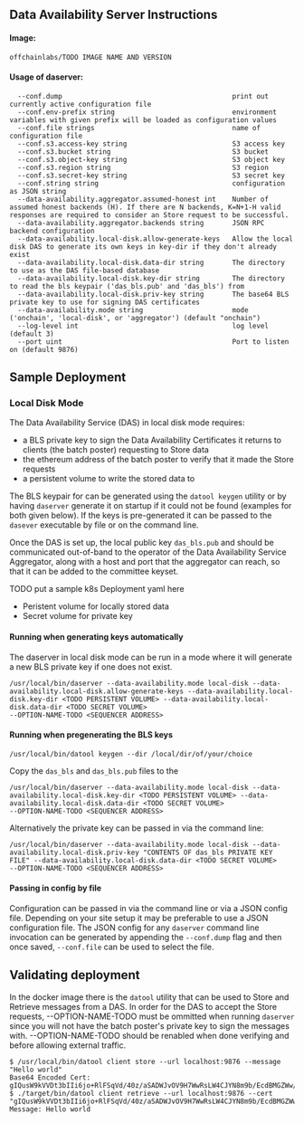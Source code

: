 ## Data Availability Server Instructions
#### Image:
`offchainlabs/TODO IMAGE NAME AND VERSION`
#### Usage of daserver:
      --conf.dump                                          print out currently active configuration file
      --conf.env-prefix string                             environment variables with given prefix will be loaded as configuration values
      --conf.file strings                                  name of configuration file
      --conf.s3.access-key string                          S3 access key
      --conf.s3.bucket string                              S3 bucket
      --conf.s3.object-key string                          S3 object key
      --conf.s3.region string                              S3 region
      --conf.s3.secret-key string                          S3 secret key
      --conf.string string                                 configuration as JSON string
      --data-availability.aggregator.assumed-honest int    Number of assumed honest backends (H). If there are N backends, K=N+1-H valid responses are required to consider an Store request to be successful.
      --data-availability.aggregator.backends string       JSON RPC backend configuration
      --data-availability.local-disk.allow-generate-keys   Allow the local disk DAS to generate its own keys in key-dir if they don't already exist
      --data-availability.local-disk.data-dir string       The directory to use as the DAS file-based database
      --data-availability.local-disk.key-dir string        The directory to read the bls keypair ('das_bls.pub' and 'das_bls') from
      --data-availability.local-disk.priv-key string       The base64 BLS private key to use for signing DAS certificates
      --data-availability.mode string                      mode ('onchain', 'local-disk', or 'aggregator') (default "onchain")
      --log-level int                                      log level (default 3)
      --port uint                                          Port to listen on (default 9876)


## Sample Deployment

### Local Disk Mode

The Data Availability Service (DAS) in local disk mode requires:
- a BLS private key to sign the Data Availability Certificates it returns to clients (the batch poster) requesting to Store data
- the ethereum address of the batch poster to verify that it made the Store requests
- a persistent volume to write the stored data to 

The BLS keypair for can be generated using the `datool keygen` utility or by having `daserver` generate it on startup if it could not be found (examples for both given below). If the keys is pre-generated it can be passed to the `dasever` executable by file or on the command line.

Once the DAS is set up, the local public key `das_bls.pub` and should be communicated out-of-band to the operator of the Data Availability Service Aggregator, along with a host and port that the aggregator can reach, so that it can be added to the committee keyset.

TODO put a sample k8s Deployment yaml here
- Peristent volume for locally stored data
- Secret volume for private key

#### Running when generating keys automatically
The daserver in local disk mode can be run in a mode where it will generate a new BLS private key if one does not exist.

```
/usr/local/bin/daserver --data-availability.mode local-disk --data-availability.local-disk.allow-generate-keys --data-availability.local-disk.key-dir <TODO PERSISTENT VOLUME> --data-availability.local-disk.data-dir <TODO SECRET VOLUME>
--OPTION-NAME-TODO <SEQUENCER ADDRESS>
```

#### Running when pregenerating the BLS keys

```
/usr/local/bin/datool keygen --dir /local/dir/of/your/choice
```
Copy the `das_bls` and `das_bls.pub` files to the <TODO SECRET VOLUME>

```
/usr/local/bin/daserver --data-availability.mode local-disk --data-availability.local-disk.key-dir <TODO PERSISTENT VOLUME> --data-availability.local-disk.data-dir <TODO SECRET VOLUME>
--OPTION-NAME-TODO <SEQUENCER ADDRESS>
```

Alternatively the private key can be passed in via the command line:
```
/usr/local/bin/daserver --data-availability.mode local-disk --data-availability.local-disk.priv-key "CONTENTS OF das_bls PRIVATE KEY FILE" --data-availability.local-disk.data-dir <TODO SECRET VOLUME>
--OPTION-NAME-TODO <SEQUENCER ADDRESS>
```

#### Passing in config by file
Configuration can be passed in via the command line or via a JSON config file. Depending on your site setup it may be preferable to use a JSON configuration file. The JSON config for any `daserver` command line invocation can be generated by appending the `--conf.dump` flag and then once saved, `--conf.file` can be used to select the file.

## Validating deployment
In the docker image there is the `datool` utility that can be used to Store and Retrieve messages from a DAS. In order for the DAS to accept the Store requests, --OPTION-NAME-TODO must be ommitted when running `daserver` since you will not have the batch poster's private key to sign the messages with. --OPTION-NAME-TODO should be renabled when done verifying and before allowing external traffic.

```
$ /usr/local/bin/datool client store --url localhost:9876 --message "Hello world"
Base64 Encoded Cert: gIQusW9kVVDt3bIIi6jo+RlFSqVd/40z/aSADWJvOV9H7WwRsLW4CJYN8m9b/EcdBMGZWw/9IFWSWtG+KNa6rf0AAAAAYn1lrwAAAAAAAAABCgVCGJWsseHBNRgaOVBeNj4eH3kZhZGIfxjCr8Uf22FtS3+8f839VxX5OASahFqODMP/JgiHQARAQPVsbllvWjJz8ZJ13a0Y094O2VKjyRog7qNM3VwyPkkvfhycmfNN
$ ./target/bin/datool client retrieve --url localhost:9876 --cert "gIQusW9kVVDt3bIIi6jo+RlFSqVd/40z/aSADWJvOV9H7WwRsLW4CJYN8m9b/EcdBMGZWw/9IFWSWtG+KNa6rf0AAAAAYn1lrwAAAAAAAAABCgVCGJWsseHBNRgaOVBeNj4eH3kZhZGIfxjCr8Uf22FtS3+8f839VxX5OASahFqODMP/JgiHQARAQPVsbllvWjJz8ZJ13a0Y094O2VKjyRog7qNM3VwyPkkvfhycmfNN"
Message: Hello world
```